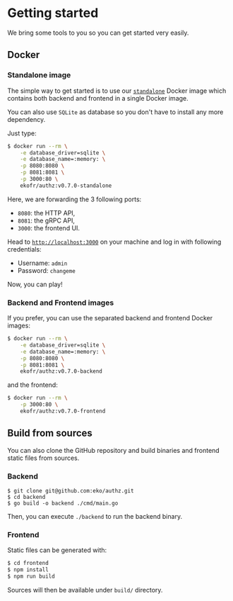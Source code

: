 # Getting started

We bring some tools to you so you can get started very easily.

## Docker

### Standalone image

The simple way to get started is to use our [`standalone`](https://github.com/eko/authz/blob/master/Dockerfile.standalone) Docker image which contains both backend and frontend in a single Docker image.

You can also use `SQLite` as database so you don't have to install any more dependency.

Just type:

```bash
$ docker run --rm \
    -e database_driver=sqlite \
    -e database_name=:memory: \
    -p 8080:8080 \
    -p 8081:8081 \
    -p 3000:80 \
    ekofr/authz:v0.7.0-standalone
```

Here, we are forwarding the 3 following ports:

* `8080`: the HTTP API,
* `8081`: the gRPC API,
* `3000`: the frontend UI.

Head to [`http://localhost:3000`](http://localhost:3000) on your machine and log in with following credentials:
* Username: `admin`
* Password: `changeme`

Now, you can play!

### Backend and Frontend images

If you prefer, you can use the separated backend and frontend Docker images:

```bash
$ docker run --rm \
    -e database_driver=sqlite \
    -e database_name=:memory: \
    -p 8080:8080 \
    -p 8081:8081 \
    ekofr/authz:v0.7.0-backend
```

and the frontend:

```bash
$ docker run --rm \
    -p 3000:80 \
    ekofr/authz:v0.7.0-frontend
```

## Build from sources

You can also clone the GitHub repository and build binaries and frontend static files from sources.

### Backend

```
$ git clone git@github.com:eko/authz.git
$ cd backend
$ go build -o backend ./cmd/main.go
```

Then, you can execute `./backend` to run the backend binary.

### Frontend

Static files can be generated with:

```bash
$ cd frontend
$ npm install
$ npm run build
```

Sources will then be available under `build/` directory.